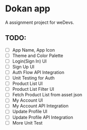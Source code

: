 # Dokan app

A assignment project for weDevs.

## TODO:

- [ ] App Name, App Icon <br/>
- [ ] Theme and Color Palette <br/>
- [ ] Login(Sign In) UI <br/>
- [ ] Sign Up UI <br/>
- [ ] Auth Flow API Integration <br/>
- [ ] Unit Testing for Auth <br/>
- [ ] Product List UI <br/>
- [ ] Product List Filter UI <br/>
- [ ] Fetch Product List from asset json <br/>
- [ ] My Account UI <br/>
- [ ] My Account API Integration <br/>
- [ ] Update Profile UI <br/>
- [ ] Update Profile API Integration <br/>
- [ ] More Unit Test <br/>
